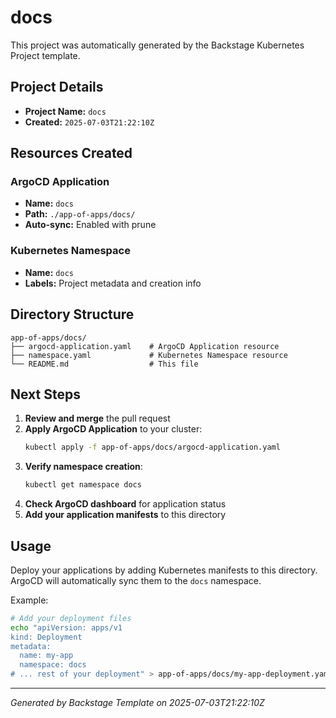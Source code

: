# docs

This project was automatically generated by the Backstage Kubernetes Project template.

## Project Details

- **Project Name:** `docs`
- **Created:** `2025-07-03T21:22:10Z`

## Resources Created

### ArgoCD Application
- **Name:** `docs`
- **Path:** `./app-of-apps/docs/`
- **Auto-sync:** Enabled with prune

### Kubernetes Namespace
- **Name:** `docs`
- **Labels:** Project metadata and creation info

## Directory Structure

```
app-of-apps/docs/
├── argocd-application.yaml    # ArgoCD Application resource
├── namespace.yaml             # Kubernetes Namespace resource
└── README.md                  # This file
```

## Next Steps

1. **Review and merge** the pull request
2. **Apply ArgoCD Application** to your cluster:
   ```bash
   kubectl apply -f app-of-apps/docs/argocd-application.yaml
   ```
3. **Verify namespace creation**:
   ```bash
   kubectl get namespace docs
   ```
4. **Check ArgoCD dashboard** for application status
5. **Add your application manifests** to this directory

## Usage

Deploy your applications by adding Kubernetes manifests to this directory. ArgoCD will automatically sync them to the `docs` namespace.

Example:
```bash
# Add your deployment files
echo "apiVersion: apps/v1
kind: Deployment
metadata:
  name: my-app
  namespace: docs
# ... rest of your deployment" > app-of-apps/docs/my-app-deployment.yaml
```

---

*Generated by Backstage Template on 2025-07-03T21:22:10Z*

